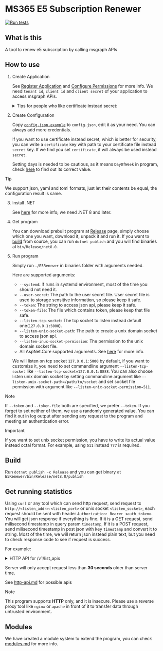 # MS365 E5 Subscription Renewer

[![Run tests](https://github.com/arenekosreal/E5Renewer.Net/actions/workflows/test.yaml/badge.svg)](https://github.com/arenekosreal/E5Renewer.Net/actions/workflows/test.yaml)

## What is this

A tool to renew e5 subscription by calling msgraph APIs

## How to use
1. Create Application

    See [Register Application](https://learn.microsoft.com/graph/auth-register-app-v2) and [Configure Permissions](https://learn.microsoft.com/graph/auth-v2-service#2-configure-permissions-for-microsoft-graph) for more info. We need `tenant id`, `client id` and `client secret` of your application to access msgraph APIs.

    <details>
    <summary>Tips for people who like certificate instead secret:</summary>

    - If you add certificate after created application and added secret, the `client_id` may be changed so please update it.
    - Using pfx format to this tool is tested. But you only need to upload public key part(*.crt) to Azure.
    - If your certificate has a password, you can create a `passwords` key in config like this:

      ```json
      {
          "passwords": {
              "<sha512sum>": "<password>"
          }
      }
      ```

      `<sha512sum>` is the sha512 sum of the certificate file in lower case and `<password>` is its password in **plain**, please keep the configuration in secret to avoid someone using your certificate without being permitted.
    </details>
2. Create Configuration

    Copy [`config.json.example`](./config.json.example) to `config.json`, edit it as your need. You can always add more credentials.

    If you want to use certificate instead secret, which is better for security, you can write a `certificate` key with path to your certificate file instead `secret` key.
    If we find you set `certificate`, it will always be used instead `secret`.

    Setting days is needed to be cautious, as it means `DayOfWeek` in program, 
    check [here](https://learn.microsoft.com/en-us/dotnet/api/system.dayofweek#fields) to find out its correct value.
  
> [!TIP]
> We support json, yaml and toml formats, just let their contents be equal, the configuration result is same.

3. Install .NET

    See [here](https://learn.microsoft.com/en-us/dotnet/core/install/) for more info, we need .NET 8 and later.

4. Get program

    You can download prebuilt program at [Release](https://github.com/arenekosreal/E5Renewer.Net/releases) page, simply choose which one you want, download it, unpack it and run it.
    If you want to [build](#build) from source, you can run `dotnet publish` and you will find binaries at `bin/Release/net8.0`.

5. Run program

    Simply run `./E5Renewer` in binaries folder with arguments needed.
    
    Here are supported arguments:
    
    - `--systemd`: If runs in systemd environment, most of the time you should not need it.
    - `--user-secret`: The path to the user secret file. User secret file is used to storage sensitive information, so please keep it safe.
    - `--token`: The string to access json api, please keep it safe.
    - `--token-file`: The file which contains token, please keep that file safe.
    - `--listen-tcp-socket`: The tcp socket to listen instead default one(`127.0.0.1:5000`).
    - `--listen-unix-socket-path`: The path to create a unix domain socket to access json api.
    - `--listen-inux-socket-permission`: The permission to the unix domain socket file.
    - All AspNet.Core supported arguments. See [here](https://learn.microsoft.com/en-us/aspnet/core/fundamentals/configuration/#command-line) for more info.
    
    We will listen on tcp socket `127.0.0.1:5000` by default, if you want to customize it, 
    you need to set commandline argument `--listen-tcp-socket` like `--listen-tcp-socket=127.0.0.1:8888`.
    You can also choose listen unix domain socket by setting commandline argument like `--listen-unix-socket-path=/path/to/socket` 
    and set socket file permission with argument like `--listen-unix-socket-permission=511`.
    
> [!NOTE]
> If `--token` and `--token-file` both are specified, we prefer `--token`. If you forget to set neither of them, we use a randomly generated value.
> You can find it out in log output after sending any request to the program and meeting an authentication error.
    
> [!IMPORTANT]
> If you want to set unix socket permission, you have to write its actual value instead octal format. For example, using `511` instead `777` is required.

## Build

Run `dotnet publish -c Release` and you can get binary at `E5Renewer/bin/Release/net8.0/publish`

## Get running statistics

Using `curl` or any tool which can send http request, send request to `http://<listen_addr>:<listen_port>` or unix socket `<listen_socket>`,
each request should be sent with header `Authorization: Bearer <auth_token>`.
You will get json response if everything is fine. If it is a GET request, send milisecond timestamp in query param `timestamp`,
If it is a POST request, send milisecond timestamp in post json with key `timestamp` and convert it to string.
Most of the time, we will return json instead plain text, but you need to check response code to see if request is success.

For example:

<details>

<summary>HTTP API for /v1/list_apis</summary>

```
curl -H 'Authorization: Bearer <auth_token>' -H 'Accept: application/json' \
    'http://<listen_addr>:<listen_port>/v1/list_apis?timestamp=<timestamp>' | jq '.'
{
    "method": "list_apis",
    "args": {},
    "result": [
        "AgreementAcceptances.Get",
        "Admin.Get",
        "Agreements.Get",
        "AppCatalogs.Get",
        "ApplicationTemplates.Get",
        "Applications.Get",
        "AuditLogs.Get",
        "AuthenticationMethodConfigurations.Get",
        "AuthenticationMethodsPolicy.Get",
        "CertificateBasedAuthConfiguration.Get",
        "Chats.Get", "Communications.Get",
        "Compliance.Get",
        "Connections.Get",
        "Contacts.Get",
        "DataPolicyOperations.Get",
        "DeviceAppManagement.Get",
        "DeviceManagement.Get",
        "Devices.Get",
        "Direcory.Get",
        "DirectoryObjects.Get",
        "DirectoryRoleTemplates.Get",
        "DirectoryRoles.Get",
        "DomainDnsRecords.Get",
        "Domains.Get",
        "Drives.Get",
        "Education.Get",
        "EmployeeExperience.Get",
        "External.Get",
        "FilterOperators.Get",
        "Functions.Get",
        "GroupLifecyclePolicies.Get",
        "GroupSettingTemplates.Get",
        "GroupSetings.Get",
        "Groups.Get",
        "Identity.Get",
        "IdentityGovernance.Get",
        "IdentityProtection.Get",
        "IdentityProviders.Get",
        "InfomationProtecion.Get",
        "Invitations.Get",
        "OAuth2PermissionGrants.Get",
        "Organization.Get",
        "PermissionGrants.Get",
        "Places.Count.Get",
        "Places.GraphRoom.Get",
        "Planner.Get",
        "Policies.Get",
        "Print.Get",
        "Privacy.Get",
        "Reports.Get",
        "RoleManagement.Get",
        "SchemaExtensions.Get",
        "ScopedRoleMemberships.Get",
        "Search.Get",
        "Security.Get",
        "ServicePrincipals.Get",
        "Shares.Get",
        "Sites.Get",
        "Solutions.Get",
        "SubscribedSkus.Get",
        "Subscriptions.Get",
        "Teams.Get",
        "TeamsTemplates.Get",
        "Teamwork.Get",
        "TenantRelationships.Get",
        "Users.Get"
    ],
    "timestamp": "<timestamp_returned_by_server>"
}

```
</details>

Server will only accept request less than **30 seconds** older than server time.

See [http-api.md](./http-api.md) for possible apis

> [!NOTE]
> This program supports **HTTP** only, and it is insecure. Please use a reverse proxy tool like `nginx` or `apache` in front of it to transfer data through untrusted environment.

## Modules

We have created a module system to extend the program, you can check [modules.md](./modules.md) for more info.
